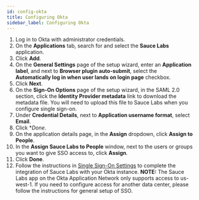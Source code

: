 ```yaml
---
id: config-okta
title: Configuring Okta
sidebar_label: Configuring Okta
---
```

1. Log in to Okta with administrator credentials.
2. On the **Applications** tab, search for and select the **Sauce Labs** application.
3. Click **Add**.
4. On the **General Settings** page of the setup wizard, enter an **Application label**, and next to **Browser plugin auto-submit**, select the **Automatically log in when user lands on login page** checkbox.
5. Click **Next**.
6. On the **Sign-On Options** page of the setup wizard, in the SAML 2.0 section, click the **Identity Provider metadata** link to download the metadata file. You will need to upload this file to Sauce Labs when you configure single sign-on.
7. Under **Credential Details**, next to **Application username format**, select **Email**.
8. Click **Done*.
9. On the application details page, in the **Assign** dropdown, click **Assign to People**.
10. In the **Assign Sauce Labs to People** window, next to the users or groups you want to give SSO access to, click **Assign**.
11. Click **Done**.
12. Follow the instructions in [Single Sign-On Settings](https://sauce-docs.com/basics/account-team-management/org-settings) to complete the integration of Sauce Labs with your Okta instance.
**NOTE:** The Sauce Labs app on the Okta Application Network only supports access to us-west-1. If you need to configure access for another data center, please follow the instructions for general setup of SSO.
